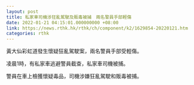 ```yaml
---
layout: post
title: 私家車司機涉狂亂駕駛及販毒被捕　兩名警員手部輕傷
date: 2022-01-21 04:15:01.000000000 +08:00
link: https://news.rthk.hk/rthk/ch/component/k2/1629854-20220121.htm
categories: rthk
---
```


黃大仙彩虹道發生懷疑狂亂駕駛案，兩名警員手部受輕傷。

凌晨1時，有私家車逃避警員截查，私家車司機被捕。

警員在車上檢獲懷疑毒品，司機涉嫌狂亂駕駛和販毒被捕。　
